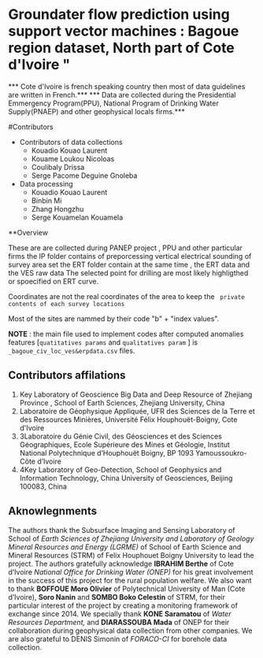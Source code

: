 # Groundater flow prediction using support vector machines : Bagoue region  dataset, North part of Cote d'Ivoire " 

 *** Cote d'Ivoire is french speaking country then most of data guidelines are written in French.***
 *** Data are collected during the Presidential Emmergency Program(PPU), National Program of Drinking Water Supply(PNAEP) and other geophysical locals firms.***
 

#Contributors
* Contributors of data collections 
	* Kouadio Kouao Laurent 
	* Kouame Loukou Nicoloas 
	* Coulibaly Drissa 
	* Serge Pacome Deguine Gnoleba 
* Data processing
	* Kouadio Kouao Laurent 
	* Binbin Mi 
	* Zhang Hongzhu 
	* Serge Kouamelan Kouamela 
	
**Overview 

These are are collected during 	PANEP project , PPU and other particular firms
the IP folder contains of preporcessing vertical electrical sounding of survey area set 
the ERT folder contain at the same time , the ERT data and the VES raw data 
The selected point for drilling are most likely highligthed or spoecified on ERT curve.

Coordinates are not the real coordinates of the area to keep the ` private contents of each survey locations`

Most of the sites are nammed by their code "b" + "index values".

**NOTE** : the main file used  to implement codes after computed anomalies features [`quatitatives params` and `qualitatives param` ] 
is `_bagoue_civ_loc_ves&erpdata.csv` files. 


## Contributors affilations 
  
1. Key Laboratory of Geoscience Big Data and Deep Resource of Zhejiang Province , School of Earth Sciences, Zhejiang University, China
2. Laboratoire de Géophysique Appliquée, UFR des Sciences de la Terre et des Ressources Minières, Université Félix Houphouët-Boigny, Cote d'Ivoire
3. 3Laboratoire du Génie Civil, des Géosciences et des Sciences Géographiques, Ecole Supérieure des Mines et Géologie, Institut National Polytechnique d’Houphouët Boigny, BP 1093 Yamoussoukro- Côte d’Ivoire
4. 4Key Laboratory of Geo-Detection, School of Geophysics and Information Technology, China University of Geosciences, Beijing 100083, China

## Aknowlegnments 
The authors thank the Subsurface Imaging and Sensing Laboratory of School of *Earth Sciences of Zhejiang University and Laboratory of Geology Mineral Resources and Energy (LGRME)* of School of Earth Science and Mineral Resources (STRM)
 of Felix Houphouet Boigny University to lead the project. The authors gratefully acknowledge **IBRAHIM Berthe** of Cote d’Ivoire *National Office for Drinking Water (ONEP)* for his great involvement in the success of this project 
 for the rural population welfare. We also want to thank **BOFFOUE Moro Olivier** of Polytechnical University of Man (Cote d’Ivoire), **Soro Nanin** and **SOMBO Boko Celestin** of STRM, for their particular interest of the project by
 creating a monitoring framework of exchange since 2014. We specially thank **KONE Saramatou** of *Water Resources Department,* and **DIARASSOUBA Mada** of ONEP for their collaboration during geophysical data collection from other 
 companies. We are also grateful to DENIS Simonin of *FORACO-CI* for borehole data collection.